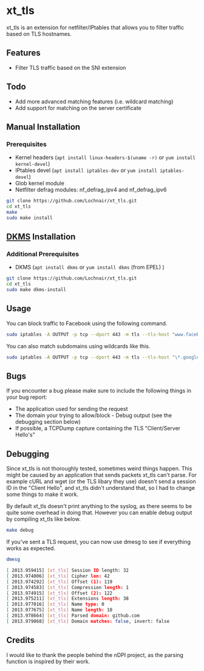 # xt_tls

xt\_tls is an extension for netfilter/IPtables that allows you to filter traffic based on TLS hostnames.

## Features
- Filter TLS traffic based on the SNI extension

## Todo
- Add more advanced matching features (i.e. wildcard matching)
- Add support for matching on the server certificate

## Manual Installation

### Prerequisites
- Kernel headers (`apt install linux-headers-$(uname -r)` or `yum install kernel-devel`)
- IPtables devel (`apt install iptables-dev` or `yum install iptables-devel`)
- Glob kernel module
- Netfilter defrag modules: nf\_defrag\_ipv4 and nf\_defrag\_ipv6

```bash
git clone https://github.com/Lochnair/xt_tls.git
cd xt_tls
make
sudo make install
```

## [DKMS](https://en.wikipedia.org/wiki/Dynamic_Kernel_Module_Support) Installation

### Additional Prerequisites
- DKMS (`apt install dkms` or `yum install dkms` (from EPEL) )

```bash
git clone https://github.com/Lochnair/xt_tls.git
cd xt_tls
sudo make dkms-install
```

## Usage

You can block traffic to Facebook using the following command.

```bash
sudo iptables -A OUTPUT -p tcp --dport 443 -m tls --tls-host "www.facebook.com" -j DROP
```

You can also match subdomains using wildcards like this.

```bash
sudo iptables -A OUTPUT -p tcp --dport 443 -m tls --tls-host "\*.googlevideo.com" -j DROP
```

## Bugs
If you encounter a bug please make sure to include the following things in your bug report:
- The application used for sending the request
- The domain your trying to allow/block - Debug output (see the debugging section below)
- If possible, a TCPDump capture containing the TLS "Client/Server Hello's"

## Debugging

Since xt\_tls is not thoroughly tested, sometimes weird things happen. This might be caused by an application that sends packets xt\_tls can't parse. For example cURL and wget (or the TLS libary they use) doesn't send a session ID in the "Client Hello", and xt\_tls didn't understand that, so I had to change some things to make it work.

By default xt\_tls doesn't print anything to the syslog, as there seems to be quite some overhead in doing that. However you can enable debug output by compiling xt\_tls like below.

```bash
make debug
```

If you've sent a TLS request, you can now use dmesg to see if everything works as expected.
```bash
dmesg

[ 2013.959415] [xt_tls] Session ID length: 32
[ 2013.974006] [xt_tls] Cipher len: 42
[ 2013.974292] [xt_tls] Offset (1): 119
[ 2013.974583] [xt_tls] Compression length: 1
[ 2013.974915] [xt_tls] Offset (2): 122
[ 2013.975211] [xt_tls] Extensions length: 38
[ 2013.977016] [xt_tls] Name type: 0
[ 2013.977675] [xt_tls] Name length: 10
[ 2013.978664] [xt_tls] Parsed domain: github.com
[ 2013.979068] [xt_tls] Domain matches: false, invert: false
```

## Credits

I would like to thank the people behind the nDPI project, as the parsing function is inspired by their work.
